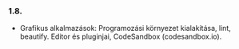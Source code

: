 ### 1.8. 
- Grafikus alkalmazások: Programozási környezet kialakítása, lint, beautify. Editor és pluginjai, CodeSandbox (codesandbox.io).